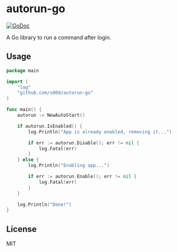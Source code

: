 # autorun-go

[![GoDoc](https://godoc.org/github.com/s00d/autorun-go?status.svg)](https://godoc.org/github.com/s00d/autorun-go)

A Go library to run a command after login.

## Usage

```go
package main

import (
	"log"
	"github.com/s00d/autorun-go"
)

func main() {
	autorun := NewAutoStart()

	if autorun.IsEnabled() {
		log.Println("App is already enabled, removing it...")

		if err := autorun.Disable(); err != nil {
			log.Fatal(err)
		}
	} else {
		log.Println("Enabling app...")

		if err := autorun.Enable(); err != nil {
			log.Fatal(err)
		}
	}

	log.Println("Done!")
}
```

## License

MIT
